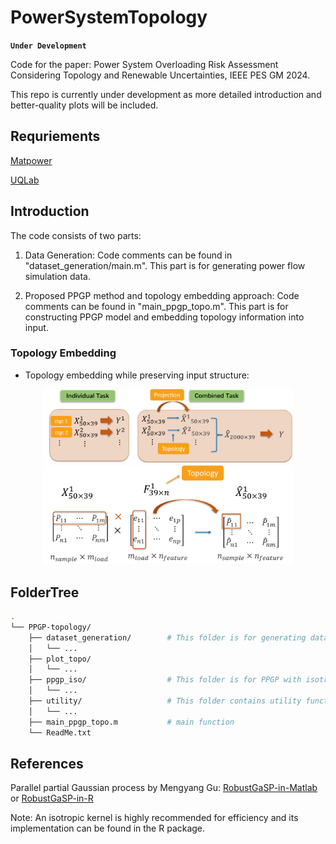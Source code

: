 # PowerSystemTopology

**`Under Development`**

Code for the paper: Power System Overloading Risk Assessment Considering Topology and Renewable Uncertainties, IEEE PES GM 2024.

This repo is currently under development as more detailed introduction and better-quality plots will be included.

## Requriements

[Matpower](https://matpower.org/)

[UQLab](https://www.uqlab.com/)

## Introduction

The code consists of two parts:

1. Data Generation: Code comments can be found in "dataset_generation/main.m".
This part is for generating power flow simulation data.

3. Proposed PPGP method and topology embedding approach: Code comments can be found in "main_ppgp_topo.m".
This part is for constructing PPGP model and embedding topology information into input.

### Topology Embedding
- Topology embedding while preserving input structure:

<div align=center>
<img src="./combinedtask.png" alt="" width="400">
<img src="./topologyembedding.png" alt="Topology embedding through matrix multiplication" width="400">
</div>


## FolderTree
```bash
.
└── PPGP-topology/
    ├── dataset_generation/        # This folder is for generating dataset
    │   └── ...
    ├── plot_topo/
    │   └── ...
    ├── ppgp_iso/                  # This folder is for PPGP with isotropical kernel
    │   └── ...
    ├── utility/                   # This folder contains utility functions
    │   └── ...
    ├── main_ppgp_topo.m           # main function
    └── ReadMe.txt
```

## References

Parallel partial Gaussian process by Mengyang Gu: [RobustGaSP-in-Matlab](https://github.com/MengyangGu/RobustGaSP-in-Matlab) or [RobustGaSP-in-R](https://cran.r-project.org/web/packages/RobustGaSP/index.html)

Note: An isotropic kernel is highly recommended for efficiency and its implementation can be found in the R package.
